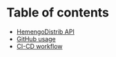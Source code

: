 # Table of contents

* [HemengoDistrib API](README.md)
* [GitHub usage](github-usage.md)
* [CI-CD workflow](https://github.com/hemengodistrib/stock/blob/develop/docs/ci-cd\_flow.md)
